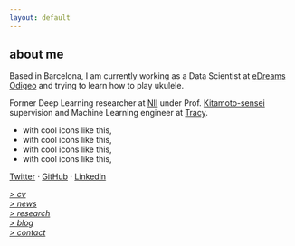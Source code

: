 ```yaml
---
layout: default
---
```


## about me

Based in Barcelona, I am currently working as a Data Scientist at [eDreams Odigeo](https://www.edreamsodigeo.com/) and trying to learn how to play ukulele.

Former Deep Learning researcher at [NII](www.nii.ac.jp/en/) under Prof. [Kitamoto-sensei](http://www.nii.ac.jp/en/faculty/digital_content/kitamoto_asanobu/) supervision and Machine Learning engineer at [Tracy](https://www.linkedin.com/company/tracy). 

<ul class="fa-ul">
  <li><i class="fa-li fa fa-linkedin"></i>with cool icons like this,</li>
  <li><i class="fa-li fa fa-twitter"></i>with cool icons like this,</li>
  <li><i class="fa-li fa fa-github"></i>with cool icons like this,</li>
  <li><i class="fa-li fa fa-medium-m"></i>with cool icons like this,</li>
</ul>

<i class="fab fa-linkedin-in"></i>
[Twitter](http://twitter.com/lucasrodesg) · [GitHub](http://github.com/lucasrodes) · [Linkedin](http://linkedin.com/in/lucasrodes) 

[*> cv*](cv.md) <br/>
[*> news*](news.md) <br/>
[*> research*](research.md) <br/>
[*> blog*](https://medium.com/@lucasrg) <br/>
[*> contact*](contact.md)

